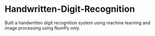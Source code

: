 # Handwritten-Digit-Recognition
Built a handwritten digit recognition system using machine learning and image processing using NumPy only.
